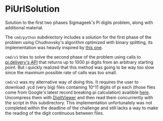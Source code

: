 # PiUrlSolution
Solution to the first two phases Sigmageek's Pi digits problem, along with additional material.

The `cmd/python` subdirectory includes a solution for the first phase of the problem using Chudnovsky's algorithm optimized with binary splitting, its implementation was heavily inspired by [this one](https://www.craig-wood.com/nick/articles/pi-chudnovsky/).

`cmd/v1` tries to solve the second phase of the problem using calls to [pi.delivery's API](https://pi.delivery) that returns up to 1000 pi digits from an arbitrary starting point. But i quickly realized that this method was going to be way too slow since the maximum possible rate of calls was too small.

`cmd/v2` was my alternative way of doing this. It requires the user to download .ycd (very big) files containing 10^11 digits of pi each (those files come from Google's latest record breaking pi calculation) availible [here](https://storage.googleapis.com/pi100t/index.html). Uncompress them with [DigitViewer](https://github.com/Mysticial/DigitViewer) and then read them concurrently with the script in this subdirectory. This implementation unfortunately was not completed within the deadline of the challenge and still lacks a way to make the reading of the digit continuous between files.
